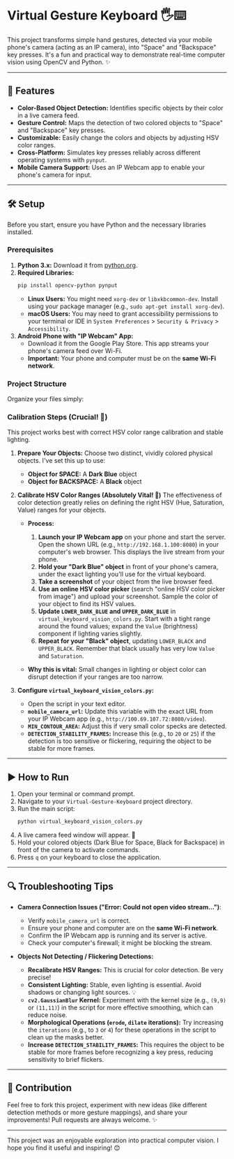# Virtual Gesture Keyboard 🖐️⌨️

This project transforms simple hand gestures, detected via your mobile phone's camera (acting as an IP camera), into "Space" and "Backspace" key presses. It's a fun and practical way to demonstrate real-time computer vision using OpenCV and Python. ✨

---

## 🚀 Features

*   **Color-Based Object Detection:** Identifies specific objects by their color in a live camera feed.
*   **Gesture Control:** Maps the detection of two colored objects to "Space" and "Backspace" key presses.
*   **Customizable:** Easily change the colors and objects by adjusting HSV color ranges.
*   **Cross-Platform:** Simulates key presses reliably across different operating systems with `pynput`.
*   **Mobile Camera Support:** Uses an IP Webcam app to enable your phone's camera for input.

---

## 🛠️ Setup

Before you start, ensure you have Python and the necessary libraries installed.

### Prerequisites

1.  **Python 3.x:** Download it from [python.org](https://www.python.org/downloads/).
2.  **Required Libraries:**
    ```bash
    pip install opencv-python pynput
    ```
    *   **Linux Users:** You might need `xorg-dev` or `libxkbcommon-dev`. Install using your package manager (e.g., `sudo apt-get install xorg-dev`).
    *   **macOS Users:** You may need to grant accessibility permissions to your terminal or IDE in `System Preferences` > `Security & Privacy` > `Accessibility`.
3.  **Android Phone with "IP Webcam" App:**
    *   Download it from the Google Play Store. This app streams your phone's camera feed over Wi-Fi.
    *   **Important:** Your phone and computer must be on the **same Wi-Fi network**.

### Project Structure

Organize your files simply:



### Calibration Steps (Crucial! 👀)

This project works best with correct HSV color range calibration and stable lighting.

1.  **Prepare Your Objects:** Choose two distinct, vividly colored physical objects. I've set this up to use:
    *   **Object for SPACE:** A **Dark Blue** object
    *   **Object for BACKSPACE:** A **Black** object

2.  **Calibrate HSV Color Ranges (Absolutely Vital! 🌈)**
    The effectiveness of color detection greatly relies on defining the right HSV (Hue, Saturation, Value) ranges for your objects.

    *   **Process:**
        1.  **Launch your IP Webcam app** on your phone and start the server. Open the shown URL (e.g., `http://192.168.1.100:8080`) in your computer's web browser. This displays the live stream from your phone.
        2.  **Hold your "Dark Blue" object** in front of your phone's camera, under the exact lighting you'll use for the virtual keyboard.
        3.  **Take a screenshot** of your object from the live browser feed.
        4.  **Use an online HSV color picker** (search "online HSV color picker from image") and upload your screenshot. Sample the color of your object to find its HSV values.
        5.  **Update `LOWER_DARK_BLUE` and `UPPER_DARK_BLUE`** in `virtual_keyboard_vision_colors.py`. Start with a tight range around the found values; expand the `Value` (brightness) component if lighting varies slightly.
        6.  **Repeat for your "Black" object**, updating `LOWER_BLACK` and `UPPER_BLACK`. Remember that black usually has very low `Value` and `Saturation`.

    *   **Why this is vital:** Small changes in lighting or object color can disrupt detection if your ranges are too narrow.

3.  **Configure `virtual_keyboard_vision_colors.py`:**
    *   Open the script in your text editor.
    *   **`mobile_camera_url`:** Update this variable with the exact URL from your IP Webcam app (e.g., `http://100.69.107.72:8080/video`).
    *   **`MIN_CONTOUR_AREA`:** Adjust this if very small color specks are detected.
    *   **`DETECTION_STABILITY_FRAMES`:** Increase this (e.g., to `20` or `25`) if the detection is too sensitive or flickering, requiring the object to be stable for more frames.

---

## ▶️ How to Run

1.  Open your terminal or command prompt.
2.  Navigate to your `Virtual-Gesture-Keyboard` project directory.
3.  Run the main script:
    ```bash
    python virtual_keyboard_vision_colors.py
    ```
4.  A live camera feed window will appear. 👀
5.  Hold your colored objects (Dark Blue for Space, Black for Backspace) in front of the camera to activate commands.
6.  Press `q` on your keyboard to close the application.

---

## 🔍 Troubleshooting Tips

*   **Camera Connection Issues ("Error: Could not open video stream...")**:
    *   Verify `mobile_camera_url` is correct.
    *   Ensure your phone and computer are on the **same Wi-Fi network**.
    *   Confirm the IP Webcam app is running and its server is active.
    *   Check your computer's firewall; it might be blocking the stream.

*   **Objects Not Detecting / Flickering Detections:**
    *   **Recalibrate HSV Ranges:** This is crucial for color detection. Be very precise!
    *   **Consistent Lighting:** Stable, even lighting is essential. Avoid shadows or changing light sources. 💡
    *   **`cv2.GaussianBlur` Kernel:** Experiment with the kernel size (e.g., `(9,9)` or `(11,11)`) in the script for more effective smoothing, which can reduce noise.
    *   **Morphological Operations (`erode`, `dilate` iterations):** Try increasing the `iterations` (e.g., to `3` or `4`) for these operations in the script to clean up the masks better.
    *   **Increase `DETECTION_STABILITY_FRAMES`:** This requires the object to be stable for more frames before recognizing a key press, reducing sensitivity to brief flickers.

---

## 🤝 Contribution

Feel free to fork this project, experiment with new ideas (like different detection methods or more gesture mappings), and share your improvements! Pull requests are always welcome. ✨

---

This project was an enjoyable exploration into practical computer vision. I hope you find it useful and inspiring! 😊
